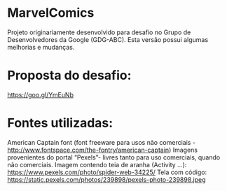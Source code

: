 # MarvelComics

Projeto originariamente desenvolvido para desafio no Grupo de Desenvolvedores da Google (GDG-ABC). Esta versão possui algumas melhorias e mudanças.

# Proposta do desafio: 

https://goo.gl/YmEuNb
 

# Fontes utilizadas:

American Captain font (font freeware para usos não comerciais - http://www.fontspace.com/the-fontry/american-captain)
Imagens provenientes do portal “Pexels”- livres tanto para uso comerciais, quando não comerciais.
Imagem contendo teia de aranha (Activity …): https://www.pexels.com/photo/spider-web-34225/
Tela com código: https://static.pexels.com/photos/239898/pexels-photo-239898.jpeg

